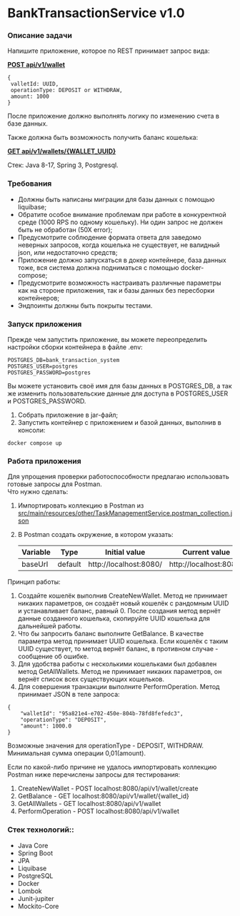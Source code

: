 # BankTransactionService v1.0
### Описание задачи
Напишите приложение, которое по REST принимает запрос вида:

<strong><u> POST api/v1/wallet </u></strong>

```
{
 valletId: UUID,
 operationType: DEPOSIT or WITHDRAW,
 amount: 1000
}
```

После приложение должно выполнять логику по изменению счета в базе данных.

Также должна быть возможность получить баланс кошелька:

<strong><u> GET api/v1/wallets/{WALLET_UUID} </u></strong>

Стек: Java 8-17, Spring 3, Postgresql.

### Требования
- Должны быть написаны миграции для базы данных с помощью liquibase;
- Обратите особое внимание проблемам при работе в конкурентной среде (1000 RPS по одному кошельку). Ни один запрос не должен быть не обработан (50Х error);
- Предусмотрите соблюдение формата ответа для заведомо неверных запросов, когда кошелька не существует, не валидный json, или недостаточно средств;
- Приложение должно запускаться в докер контейнере, база данных тоже, вся система должна подниматься с помощью docker-compose;
- Предусмотрите возможность настраивать различные параметры как на стороне приложения, так и базы данных без пересборки контейнеров;
- Эндпоинты должны быть покрыты тестами.

### Запуск приложения
Прежде чем запустить приложение, вы можете переопределить настройки сборки контейнера в файле .env:
```
POSTGRES_DB=bank_transaction_system
POSTGRES_USER=postgres
POSTGRES_PASSWORD=postgres
```
Вы можете установить своё имя для базы данных в POSTGRES_DB, а так же изменить пользовательские данные для доступа в POSTGRES_USER и POSTGRES_PASSWORD.

1. Собрать приложение в jar-файл;
2. Запустить контейнер с приложением и базой данных, выполнив в консоли:
```
docker compose up
```

### Работа приложения
Для упрощения проверки работоспособности предлагаю использовать готовые запросы для Postman.<br>
Что нужно сделать:<br>
1. Импортировать коллекцию в Postman из <u>src/main/resources/other/TaskManagementService.postman_collection.json</u>
2. В Postman создать окружение, в котором указать:

   | Variable | Type    | Initial value      | Current value |
      |----------|---------|--------------------|---------------|
   | baseUrl  | default | http://localhost:8080/ |http://localhost:8080/|

Принцип работы:
1. Создайте кошелёк выполнив CreateNewWallet. Метод не принимает никаких параметров, он создаёт новый кошелёк с рандомным UUID и устанавливает баланс, равный 0.
После создания метод вернёт данные созданного кошелька, скопируйте UUID кошелька для дальнейшей работы.
2. Что бы запросить баланс выполните GetBalance. В качестве параметра метод принимает UUID кошелька. Если кошелёк с таким UUID существует, то метод вернёт баланс, 
в противном случае - сообщение об ошибке.
3. Для удобства работы с несколькими кошельками был добавлен метод GetAllWallets. Метод не принимает никаких параметров, он вернёт список всех существующих кошельков.
4. Для совершения транзакции выполните PerformOperation. Метод принимает JSON в теле запроса:
```
{
    "walletId": "95a821e4-e702-450e-804b-78fd8fefedc3",
    "operationType": "DEPOSIT",
    "amount": 1000.0
}
```
Возможные значения для operationType - DEPOSIT, WITHDRAW. Минимальная сумма операции 0,01(amount).

Если по какой-либо причине не удалось импортировать коллекцию Postman ниже перечислены запросы для тестирования:
1. CreateNewWallet - POST localhost:8080/api/v1/wallet/create
2. GetBalance - GET localhost:8080/api/v1/wallet/{wallet_id}
3. GetAllWallets - GET localhost:8080/api/v1/wallet
4. PerformOperation - POST localhost:8080/api/v1/wallet

### Стек технологий::<br>
- Java Core
- Spring Boot
- JPA
- Liquibase
- PostgreSQL
- Docker
- Lombok
- Junit-jupiter
- Mockito-Core
